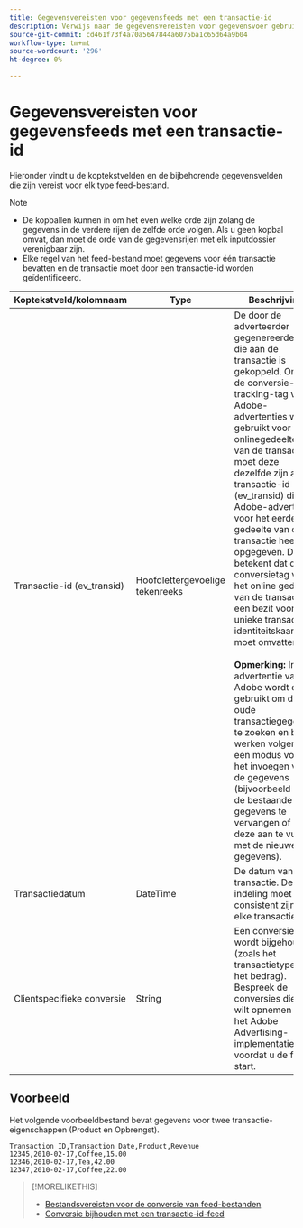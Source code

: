 ```yaml
---
title: Gegevensvereisten voor gegevensfeeds met een transactie-id
description: Verwijs naar de gegevensvereisten voor gegevensvoer gebruikend een transactie ID.
source-git-commit: cd461f73f4a70a5647844a6075ba1c65d64a9b04
workflow-type: tm+mt
source-wordcount: '296'
ht-degree: 0%

---
```


# Gegevensvereisten voor gegevensfeeds met een transactie-id

Hieronder vindt u de koptekstvelden en de bijbehorende gegevensvelden die zijn vereist voor elk type feed-bestand.

>[!NOTE]
>* De kopballen kunnen in om het even welke orde zijn zolang de gegevens in de verdere rijen de zelfde orde volgen. Als u geen kopbal omvat, dan moet de orde van de gegevensrijen met elk inputdossier verenigbaar zijn.
>* Elke regel van het feed-bestand moet gegevens voor één transactie bevatten en de transactie moet door een transactie-id worden geïdentificeerd.


| Koptekstveld/kolomnaam | Type | Beschrijving |
| ---- | ---- | ---- |
| Transactie-id (ev_transid) | Hoofdlettergevoelige tekenreeks | De door de adverteerder gegenereerde id die aan de transactie is gekoppeld. Omdat de conversie-tracking-tag voor Adobe-advertenties wordt gebruikt voor de onlinegedeelten van de transactie, moet deze dezelfde zijn als de transactie-id (ev_transid) die Adobe-advertentie voor het eerdere gedeelte van de transactie heeft opgegeven. Dit betekent dat de conversietag voor het online gedeelte van de transactie een bezit voor een unieke transactie-identiteitskaart moet omvatten.<br><br>**Opmerking:** In advertentie van Adobe wordt de id gebruikt om de oude transactiegegevens te zoeken en bij te werken volgens een modus voor het invoegen van de gegevens (bijvoorbeeld om de bestaande gegevens te vervangen of om deze aan te vullen met de nieuwe gegevens). |
| Transactiedatum | DateTime | De datum van de transactie. De indeling moet consistent zijn voor elke transactie. |
| Clientspecifieke conversie | String | Een conversie die wordt bijgehouden (zoals het transactietype of het bedrag). Bespreek de conversies die u wilt opnemen bij het Adobe Advertising-implementatieteam voordat u de feed start. |

## Voorbeeld

Het volgende voorbeeldbestand bevat gegevens voor twee transactie-eigenschappen (Product en Opbrengst).

```
Transaction ID,Transaction Date,Product,Revenue
12345,2010-02-17,Coffee,15.00
12346,2010-02-17,Tea,42.00
12347,2010-02-17,Coffee,22.00
```

>[!MORELIKETHIS]
>
>* [Bestandsvereisten voor de conversie van feed-bestanden](feed-file-requirements.md)
>* [Conversie bijhouden met een transactie-id-feed](/help/search-social-commerce/tracking/feed-transaction-id.md)

